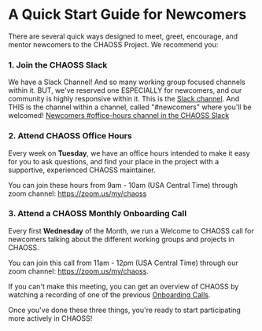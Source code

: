 # A Quick Start Guide for Newcomers

There are several quick ways designed to meet, greet, encourage, and mentor newcomers to the CHAOSS Project. We recommend you:

### 1. Join the CHAOSS Slack
We have a Slack Channel! And so many working group focused channels within it. BUT, we've reserved one ESPECIALLY for newcomers, and our community is highly responsive within it. 
This is the [Slack channel](https://join.slack.com/t/chaoss-workspace/shared_invite/zt-1fah5gu35-5oUQEPT32O2Zt~3MFVNMlw). 
And THIS is the channel within a channel, called "#newcomers" where you'll be welcomed!  [Newcomers #office-hours channel in the CHAOSS Slack](https://chaoss-workspace.slack.com/archives/C0207C3RETX)

### 2. Attend CHAOSS Office Hours
Every week on **Tuesday**, we have an office hours intended to make it easy for you to ask questions, and find your place in the project with a supportive, experienced CHAOSS maintainer. 

You can join these hours from 9am - 10am (USA Central Time) through zoom channel: https://zoom.us/my/chaoss

### 3. Attend a CHAOSS Monthly Onboarding Call
Every first **Wednesday** of the Month, we run a Welcome to CHAOSS call for newcomers talking about the different working groups and projects in CHAOSS. 

You can join this call from 11am - 12pm (USA Central Time) through our zoom channel: https://zoom.us/my/chaoss.

If you can't make this meeting, you can get an overview of CHAOSS by watching a recording of one of the previous [Onboarding Calls](https://youtu.be/MY960Aj4MWI).

Once you've done these three things, you're ready to start participating more actively in CHAOSS! 
